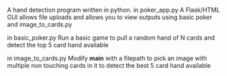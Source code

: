 A hand detection program written in python.
in poker_app.py
A Flask/HTML GUI allows file uploads and allows you to view outputs using basic poker and image_to_cards.py

in basic_poker.py 
Run a basic game to pull a random hand of N cards and detect the top 5 card hand available

in image_to_cards.py
Modify __main__ with a filepath to pick an image with multiple non touching cards in it to detect the best 5 card hand available
